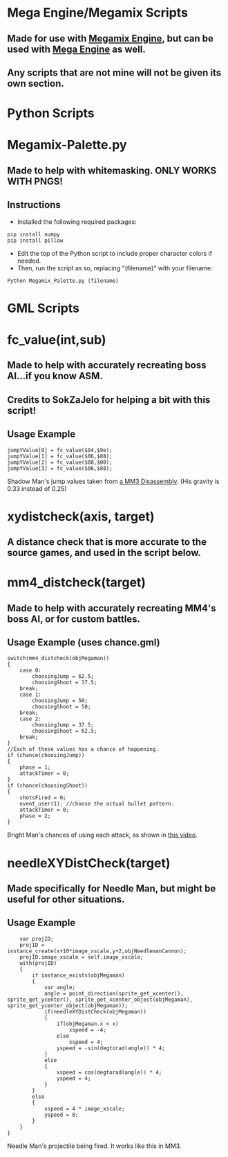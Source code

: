 # Mega Engine/Megamix Scripts
## Made for use with [Megamix Engine](https://magmmlcontest.com/megamix.php), but can be used with [Mega Engine](https://www.sprites-inc.co.uk/thread-1648.html) as well.
## Any scripts that are not mine will not be given its own section.

# Python Scripts

# Megamix-Palette.py
## Made to help with whitemasking. ONLY WORKS WITH PNGS!
## Instructions
* Installed the following required packages:
```
pip install numpy
pip install pillow
```
* Edit the top of the Python script to include proper character colors if needed.
* Then, run the script as so, replacing "(filename)" with your filename:
```
Python Megamix_Palette.py (filename)
```

# GML Scripts

# fc_value(int,sub)
## Made to help with accurately recreating boss AI...if you know ASM.
## Credits to SokZaJelo for helping a bit with this script!
## Usage Example
```
jumpYValue[0] = fc_value($04,$9e);
jumpYValue[1] = fc_value($06,$88);
jumpYValue[2] = fc_value($08,$00);
jumpYValue[3] = fc_value($06,$88);
```
Shadow Man's jump values taken from [a MM3 Disassembly](https://github.com/refreshing-lemonade/megaman3-disassembly). (His gravity is 0.33 instead of 0.25)

# xydistcheck(axis, target)
## A distance check that is more accurate to the source games, and used in the script below.
# mm4_distcheck(target)
## Made to help with accurately recreating MM4's boss AI, or for custom battles.
## Usage Example (uses chance.gml)
```
switch(mm4_distcheck(objMegaman))
{
    case 0:
        choosingJump = 62.5;
        choosingShoot = 37.5;
    break;
    case 1:
        choosingJump = 50;
        choosingShoot = 50;
    break;
    case 2:
        choosingJump = 37.5;
        choosingShoot = 62.5;
    break;
}
//Each of these values has a chance of happening.
if (chance(choosingJump))
{
    phase = 1;
    attackTimer = 0;
}
if (chance(choosingShoot))
{
    shotsFired = 0;
    event_user(1); //choose the actual bullet pattern.
    attackTimer = 0;
    phase = 2;
}
```
Bright Man's chances of using each attack, as shown in [this video](https://youtu.be/PME8HLPRCOI).

# needleXYDistCheck(target)
## Made specifically for Needle Man, but might be useful for other situations.
## Usage Example
```
    var projID;
    projID = instance_create(x+10*image_xscale,y+2,objNeedlemanCannon);
    projID.image_xscale = self.image_xscale;
    with(projID)
    {
        if instance_exists(objMegaman)
        {
            var angle;
            angle = point_direction(sprite_get_xcenter(), sprite_get_ycenter(), sprite_get_xcenter_object(objMegaman), sprite_get_ycenter_object(objMegaman));
            if(needleXYDistCheck(objMegaman))
            {
                if(objMegaman.x < x)
                    xspeed = -4;
                else
                    xspeed = 4;
                yspeed = -sin(degtorad(angle)) * 4;
            }
            else
            {
                xspeed = cos(degtorad(angle)) * 4;
                yspeed = 4;
            }
        }
        else
        {
            xspeed = 4 * image_xscale;
            yspeed = 0;
        }
    }
}
```
Needle Man's projectile being fired. It works like this in MM3.
